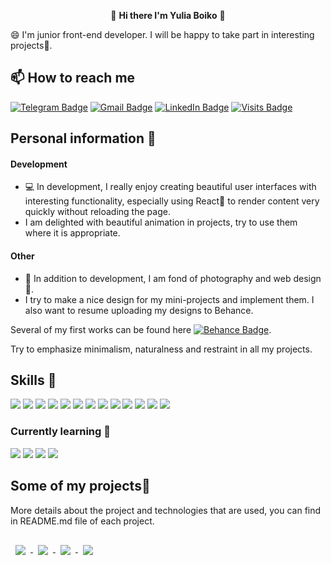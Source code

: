 <p align=center>👋 <b>Hi there I'm Yulia Boiko</b> 💛</p>

<!-- <img width="200" src="https://i.pinimg.com/originals/58/72/58/58725865c95fe20cfc595725fca0d6a3.gif"> -->
😄 I'm junior front-end developer. I will be happy to take part in interesting projects🌈.

## 📫 How to reach me
[![Telegram Badge](https://img.shields.io/badge/Telegram-informational?style=flat&logo=Telegram&logoColor=white&color=1086CA)](https://t.me/Yulya_Boiko)
[![Gmail Badge](https://img.shields.io/badge/Gmail-informational?style=flat&logo=Gmail&logoColor=white&color=D54B3C)](mailto:yulchitaiboldireva@gmail.com)
[![LinkedIn Badge](https://img.shields.io/badge/LinkedIn-informational?style=flat&logo=LinkedIn&logoColor=white&color=0D76A8)](https://www.linkedin.com/in/yulia-boiko/)
[![Visits Badge](https://badges.pufler.dev/visits/BoikoYV/BoikoYV)](https://github.com/BoikoYV)

## Personal information 📝
<!-- I am currently finishing courses on the Front-End Development (React).
Participated in several commercial projects and have experience of teamwork using Git.

Look at [![CV Badge](https://img.shields.io/badge/My_CV-informational?style=flat&logo=cv&logoColor=white&color=3749C6)](https://drive.google.com/file/d/1sQhLW9jYuLhDhlk3zBnhCHbmKHPHJlaL/view?usp=sharing) -->
#### Development
- 💻 In development, I really enjoy creating beautiful user interfaces with interesting functionality, especially using React🚀 to render content very quickly without reloading the page. 
- I am delighted with beautiful animation in projects, try to use them where it is appropriate.

#### Other
- 🙌 In addition to development, I am fond of photography and web design🎨. 
- I try to make a nice design for my mini-projects and implement them. I also want to resume uploading my designs to Behance.

Several of my first works can be found here [![Behance Badge](https://img.shields.io/badge/Behance-informational?style=flat&logo=Behance&logoColor=white&color=0D76A8)](https://www.behance.net/yulchitaib0e45).


Try to emphasize minimalism, naturalness and restraint in all my projects. 


 
 ## Skills 🚀
 
![](https://img.shields.io/badge/React-20232A?style=for-the-badge&logo=react&logoColor=61DAFB)
![](https://img.shields.io/badge/JavaScript-EFD53C?style=for-the-badge&logo=javascript&logoColor=black)
![](https://img.shields.io/badge/Sass-CC6699?style=for-the-badge&logo=sass&logoColor=white)
![](https://img.shields.io/badge/Jss-F7DF1C?style=for-the-badge&logo=jss&logoColor=black)
![](https://img.shields.io/badge/StyledComponents-D76B8D?style=for-the-badge&logo=StyledComponents&logoColor=white)
![](https://img.shields.io/badge/Mui-0F7AF7?style=for-the-badge&logo=mui&logoColor=white)
![](https://img.shields.io/badge/Redux-774ABD?style=for-the-badge&logo=redux&logoColor=fff)
![](https://img.shields.io/badge/Gulp-CB4545?style=for-the-badge&logo=gulp&logoColor=fff)
![](https://img.shields.io/badge/Webpack-89CFF3?style=for-the-badge&logo=webpack&logoColor=000)
![](https://img.shields.io/badge/Jest-C21225?style=for-the-badge&logo=jest&logoColor=white)
![](https://img.shields.io/badge/Mongodb-14A54D?style=for-the-badge&logo=Mongodb&logoColor=white)
![](https://img.shields.io/badge/Figma-1D1D1D?style=for-the-badge&logo=figma&logoColor=fff)
![](https://img.shields.io/badge/Photoshop-2FA4F6?style=for-the-badge&logo=photoshop&logoColor=fff)

### Currently learning 📘

![](https://img.shields.io/badge/typescript-3074C0?style=for-the-badge&logo=typescript&logoColor=fff)
![](https://img.shields.io/badge/mobx-E26417?style=for-the-badge&logo=mobx&logoColor=fff)
![](https://img.shields.io/badge/graphql-DA0394?style=for-the-badge&logo=graphql&logoColor=fff)
![](https://img.shields.io/badge/storybook-F74481?style=for-the-badge&logo=storybook&logoColor=fff)

<!-- Пока неуместные теги -->
<!-- ![](https://img.shields.io/badge/GitHub-1D1D1D?style=for-the-badge&logo=github&logoColor=fff) -->
<!-- ![](https://img.shields.io/badge/Styled%20Components-d06ebe?style=for-the-badge&logo=styled-components&logoColor=white) -->
<!-- ![](https://img.shields.io/badge/TestingLibrary-944058?style=for-the-badge&logo=TestingLibrary&logoColor=fff) -->
<!-- ![](https://img.shields.io/badge/HTML5-E34F26?style=for-the-badge&logo=html5&logoColor=white) -->
<!-- ![](https://img.shields.io/badge/CSS3-1572B6?style=for-the-badge&logo=css3&logoColor=white) -->

 ## Some of my projects📌

More details about the project and technologies that are used, you can find in README.md file of each project.

<a href="https://github.com/BoikoYV/book-store">
 <img align="center" style="margin:1rem 0.5rem" src="https://github-readme-stats.vercel.app/api/pin/?username=BoikoYV&repo=book-store&title_color=ffffff&text_color=c9cacc&icon_color=pink&bg_color=1A2B34" />
</a>
<a href="https://github.com/BoikoYV/online-shop-react">
  <img align="center" style="margin:1rem 0.5rem" src="https://github-readme-stats.vercel.app/api/pin/?username=BoikoYV&repo=online-shop-react&title_color=ffffff&text_color=c9cacc&icon_color=pink&bg_color=1A2B34" />
</a>
 <a href="https://github.com/BoikoYV/ToDoList-React">
  <img align="center" style="margin:1rem 0.5rem" src="https://github-readme-stats.vercel.app/api/pin/?username=BoikoYV&repo=ToDoList-React&title_color=ffffff&text_color=c9cacc&icon_color=pink&bg_color=1A2B34" />
</a>
<a href="https://github.com/BoikoYV/doctors-schedule">
  <img align="center" style="margin:1rem 0.5rem" src="https://github-readme-stats.vercel.app/api/pin/?username=BoikoYV&repo=doctors-schedule&title_color=ffffff&text_color=c9cacc&icon_color=white&bg_color=1A2B34" />
</a>


<!--  [![Github stats](https://github-readme-stats.vercel.app/api?username=BoikoYV&show_icons=true&include_all_commits=true)](https://github.com/BoikoYV/github-readme-stats)
 
<!-- Here are some ideas to get you started:

- 🔭 I’m currently working on ...
- 🌱 I’m currently learning ...
- 👯 I’m looking to collaborate on ...
- 🤔 I’m looking for help with ...
- 💬 Ask me about ...
- 📫 How to reach me: ...
- 😄 Pronouns: ...
- ⚡ Fun fact: ... --> 

